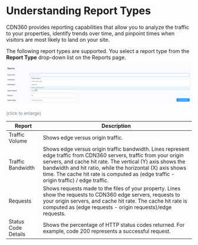 <!--?xml version="1.0" encoding="utf-8"?-->

<link href="../Resources/TableStyles/Rows.css" rel="stylesheet" madcap:stylesheettype="table">

# Understanding Report Types

CDN360 provides reporting capabilities that allow you to analyze the traffic to your properties, identify trends over time, and pinpoint times when visitors are most likely to land on your site.

The following report types are supported. You select a report type from the **Report Type** drop-down list on the Reports page.

![null](<../Resources/Images/Report Type Drop-down List.png>)

<span style="color: #708090; font-size: 9pt;">(click to enlarge)</span>

| **Report**                                                                                                                                                                                                                                                                                                                               | **Description**                                                                                                                                                                                                                                                                                                                          |
| ---------------------------------------------------------------------------------------------------------------------------------------------------------------------------------------------------------------------------------------------------------------------------------------------------------------------------------------- | ---------------------------------------------------------------------------------------------------------------------------------------------------------------------------------------------------------------------------------------------------------------------------------------------------------------------------------------- |
| Traffic Volume                                                                                                                                                                                                                                                                                                                           | Shows edge versus origin traffic.                                                                                                                                                                                                                                                                                                        |
| Traffic Bandwidth                                                                                                                                                                                                                                                                                                                        | Shows edge versus origin traffic bandwidth. Lines represent edge traffic from CDN360 servers, traffic from your origin servers, and cache hit rate. The vertical (Y) axis shows the bandwidth and hit ratio, while the horizontal (X) axis shows time. The cache hit rate is computed as (edge traffic - origin traffic) / edge traffic. |
| Requests                                                                                                                                                                                                                                                                                                                                 | Shows requests made to the files of your property. Lines show the requests to CDN360 edge servers, requests to your origin servers, and cache hit rate. The cache hit rate is computed as (edge requests - origin requests)/edge requests.                                                                                               |
| Status Code Details                                                                                                                                                                                                                                                                                                                      | Shows the percentage of HTTP status codes returned. For example, code 200 represents a successful request.                                                                                                                                                                                                                               |


